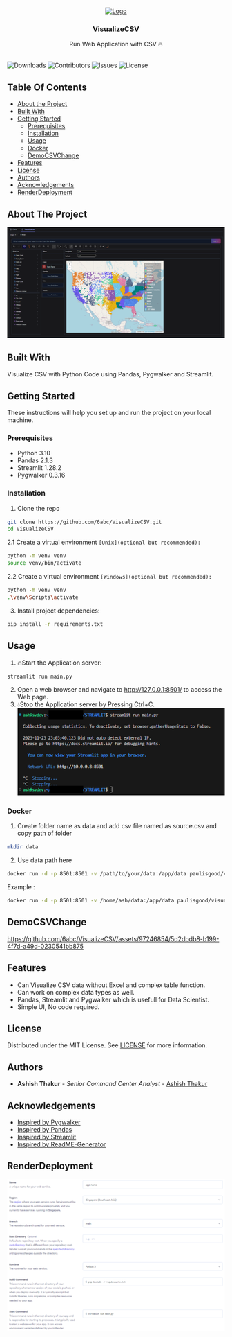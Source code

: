 <br/>
<p align="center">
  <a href="https://github.com/6abc/VisualizeCSV">
    <img src="https://avatars.githubusercontent.com/u/97246854?v=4" alt="Logo" width="80" height="80">
  </a>

  <h3 align="center">VisualizeCSV</h3>

  <p align="center">
    Run Web Application with CSV 🔥
    <br/>
    <br/>
  </p>
</p>

![Downloads](https://img.shields.io/github/downloads/6abc/VisualizeCSV/total) ![Contributors](https://img.shields.io/github/contributors/6abc/VisualizeCSV?color=dark-green) ![Issues](https://img.shields.io/github/issues/6abc/VisualizeCSV) ![License](https://img.shields.io/github/license/6abc/VisualizeCSV) 

## Table Of Contents
* [About the Project](#about-the-project)
* [Built With](#built-with)
* [Getting Started](#getting-started)
  * [Prerequisites](#prerequisites)
  * [Installation](#installation)
  * [Usage](#usage)
  * [Docker](#Docker)
  * [DemoCSVChange](#DemoCSVChange)
* [Features](#Features)
* [License](#license)
* [Authors](#authors)
* [Acknowledgements](#acknowledgements)
* [RenderDeployment](#RenderDeployment)

## About The Project
![Screen Shot](https://raw.githubusercontent.com/6abc/VisualizeCSV/main/img/steamlitgeo.png)

## Built With
Visualize CSV with Python Code using Pandas, Pygwalker and Streamlit.

## Getting Started
These instructions will help you set up and run the project on your local machine.

### Prerequisites
* Python 3.10
* Pandas 2.1.3
* Streamlit 1.28.2
* Pygwalker 0.3.16

### Installation
1. Clone the repo
```sh
git clone https://github.com/6abc/VisualizeCSV.git
cd VisualizeCSV
```
2.1 Create a virtual environment `[Unix](optional but recommended):`
```sh
python -m venv venv
source venv/bin/activate
```
2.2 Create a virtual environment `[Windows](optional but recommended):`
```sh
python -m venv venv
.\venv\Scripts\activate
```
3. Install project dependencies:
```sh
pip install -r requirements.txt
```

## Usage
1. 🔥Start the Application server:
```sh
streamlit run main.py
```
2. Open a web browser and navigate to http://127.0.0.1:8501/ to access the Web page.
3. 💧Stop the Application server by Pressing Ctrl+C.
![Screen Shot](https://raw.githubusercontent.com/6abc/VisualizeCSV/main/img/stop.png)

### Docker
1. Create folder name as data and add csv file named as source.csv and copy path of folder
```sh
mkdir data
```
2. Use data path here
```sh
docker run -d -p 8501:8501 -v /path/to/your/data:/app/data paulisgood/visualizecsv:latest
```
Example :
```sh
docker run -d -p 8501:8501 -v /home/ash/data:/app/data paulisgood/visualizecsv:latest
```

## DemoCSVChange
https://github.com/6abc/VisualizeCSV/assets/97246854/5d2dbdb8-b199-4f7d-a49d-0230541bb875

## Features
* Can Visualize CSV data without Excel and complex table function.
* Can work on complex data types as well.
* Pandas, Streamlit and Pygwalker which is usefull for Data Scientist.
* Simple UI, No code required.

## License
Distributed under the MIT License. See [LICENSE](https://github.com/6abc/VisualizeCSV/blob/main/LICENSE) for more information.

## Authors
* **Ashish Thakur** - *Senior Command Center Analyst* - [Ashish Thakur](https://github.com/6abc)

## Acknowledgements
* [Inspired by Pygwalker](https://github.com/Kanaries/pygwalker/releases)
* [Inspired by Pandas](https://github.com/pandas-dev/pandas/releases)
* [Inspired by Streamlit](https://github.com/streamlit/streamlit/releases)
* [Inspired by ReadME-Generator](https://readme.shaankhan.dev/)

## RenderDeployment
![Screen Shot](https://raw.githubusercontent.com/6abc/VisualizeCSV/main/img/render_deploy.png)
